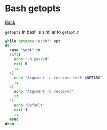 # Bash getopts

[Back](../../index.md#bash)

`getopts` in bash is similar to `getopt.h`

```bash
while getopts "a:bh?" opt
do
  case "$opt" in
  [h?])
    echo "-h passed"
    exit 0
    ;;
  a)
    echo "Argument -a received with $OPTARG"
    ;;
  b)
    echo "Argument -b received"
    ;;
  *)
    echo "Default"
    exit 1
    ;;
  esac
done
```

